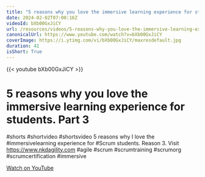 ```yaml
---
title: "5 reasons why you love the immersive learning experience for students. Part 3"
date: 2024-02-02T07:00:16Z
videoId: bXb00GxJiCY
url: /resources/videos/5-reasons-why-you-love-the-immersive-learning-experience-for-students-part-3
canonicalUrl: https://www.youtube.com/watch?v=bXb00GxJiCY
coverImage: https://i.ytimg.com/vi/bXb00GxJiCY/maxresdefault.jpg
duration: 41
isShort: True
---
```


{{< youtube bXb00GxJiCY >}}

# 5 reasons why you love the immersive learning experience for students. Part 3

#shorts #shortvideo #shortsvideo 5 reasons why I love the #immersivelearning experience for #Scrum students. Reason 3. Visit https://www.nkdagility.com #agile #scrum #scrumtraining #scrumorg #scrumcertification #immersive

[Watch on YouTube](https://www.youtube.com/watch?v=bXb00GxJiCY)
